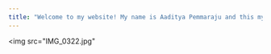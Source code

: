 ```yaml
---
title: "Welcome to my website! My name is Aaditya Pemmaraju and this my AP Computer Science Website. It contains my social medai information, a brag sheet about my accomplishments and an image of me. "
---
```


<img src="IMG_0322.jpg"
